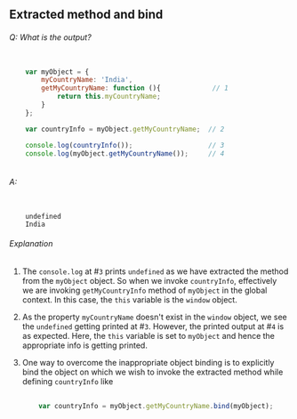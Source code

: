 ## Extracted method and bind

###### Q: What is the output?

```js

	var myObject = {
    	myCountryName: 'India',
    	getMyCountryName: function (){			   // 1
        	return this.myCountryName;
    	}
	};

	var countryInfo = myObject.getMyCountryName;  // 2

	console.log(countryInfo());	                  // 3
	console.log(myObject.getMyCountryName());	  // 4
	
```

###### A: 

```	
	
	undefined
	India	

```

###### Explanation

1. The `console.log` at #`3` prints `undefined` as we have extracted the method from the `myObject` object. So when we invoke `countryInfo`, effectively we are invoking `getMyCountryInfo` method of `myObject` in the global context. In this case, the `this` variable is the `window` object.
2. As the property `myCountryName` doesn't exist in the `window` object, we see the `undefined` getting printed at #`3`. However, the printed output at #`4` is as expected. Here, the `this` variable is set to `myObject` and hence the appropriate info is getting printed.
3. One way to overcome the inappropriate object binding is to explicitly bind the object on which we wish to invoke the extracted method while defining `countryInfo` like

	```js
		
		var countryInfo = myObject.getMyCountryName.bind(myObject);
		
	``` 
